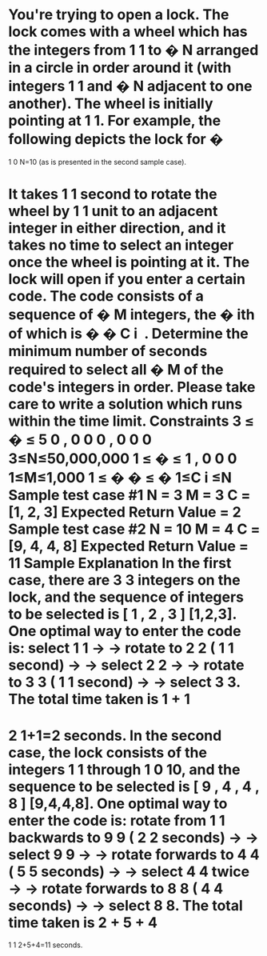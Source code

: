 You're trying to open a lock. The lock comes with a wheel which has the integers from 
1
1 to 
�
N arranged in a circle in order around it (with integers 
1
1 and 
�
N adjacent to one another). The wheel is initially pointing at 
1
1.
For example, the following depicts the lock for 
�
=
1
0
N=10 (as is presented in the second sample case).

It takes 
1
1 second to rotate the wheel by 
1
1 unit to an adjacent integer in either direction, and it takes no time to select an integer once the wheel is pointing at it.
The lock will open if you enter a certain code. The code consists of a sequence of 
�
M integers, the 
�
ith of which is 
�
�
C 
i
​
 . Determine the minimum number of seconds required to select all 
�
M of the code's integers in order.
Please take care to write a solution which runs within the time limit.
Constraints
3
≤
�
≤
5
0
,
0
0
0
,
0
0
0
3≤N≤50,000,000
1
≤
�
≤
1
,
0
0
0
1≤M≤1,000
1
≤
�
�
≤
�
1≤C 
i
​
 ≤N
Sample test case #1
N = 3
M = 3
C = [1, 2, 3]
Expected Return Value = 2
Sample test case #2
N = 10
M = 4
C = [9, 4, 4, 8]
Expected Return Value = 11
Sample Explanation
In the first case, there are 
3
3 integers on the lock, and the sequence of integers to be selected is 
[
1
,
2
,
3
]
[1,2,3]. One optimal way to enter the code is: select 
1
1 
→
→ rotate to 
2
2 (
1
1 second) 
→
→ select 
2
2 
→
→ rotate to 
3
3 (
1
1 second) 
→
→ select 
3
3. The total time taken is 
1
+
1
=
2
1+1=2 seconds.
In the second case, the lock consists of the integers 
1
1 through 
1
0
10, and the sequence to be selected is 
[
9
,
4
,
4
,
8
]
[9,4,4,8]. One optimal way to enter the code is: rotate from 
1
1 backwards to 
9
9 (
2
2 seconds) 
→
→ select 
9
9 
→
→ rotate forwards to 
4
4 (
5
5 seconds) 
→
→ select 
4
4 twice 
→
→ rotate forwards to 
8
8 (
4
4 seconds) 
→
→ select 
8
8. The total time taken is 
2
+
5
+
4
=
1
1
2+5+4=11 seconds.
